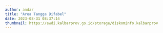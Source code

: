 ```yaml
---
author: andar
title: "Area Tangga Difabel"
date: 2023-08-31 08:37:14
thumbnail: https://awdi.kalbarprov.go.id/storage/diskominfo.kalbarprov.app/Galeri Foto/thumbnails/vsGoCjrDtv2nLpBegDayoRIFUezvQEqUIYlPDGCc.jpg
---
```

